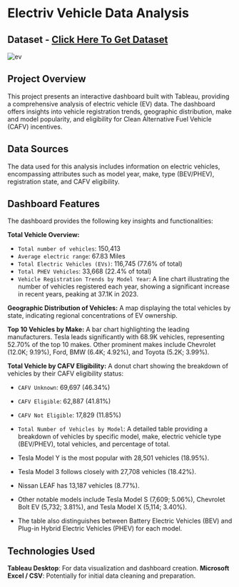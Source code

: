 # Electriv Vehicle Data Analysis
## Dataset - <a href="https://github.com/MdShoaib31/Electric-Vehicle-Data-Analysis-Using---Tableau/blob/main/Electric_Vehicle_Population_Data.zip">Click Here To Get Dataset</a>

![ev ](https://github.com/user-attachments/assets/de7c8aa9-3452-4f5c-be45-29a41c24c494)

## Project Overview
This project presents an interactive dashboard built with Tableau, providing a comprehensive analysis of electric vehicle (EV) data. The dashboard offers insights into vehicle registration trends, geographic distribution, make and model popularity, and eligibility for Clean Alternative Fuel Vehicle (CAFV) incentives.

## Data Sources
The data used for this analysis includes information on electric vehicles, encompassing attributes such as model year, make, type (BEV/PHEV), registration state, and CAFV eligibility.

## Dashboard Features
The dashboard provides the following key insights and functionalities:

**Total Vehicle Overview:**

- ```Total number of vehicles```: 150,413 
- ```Average electric range```: 67.83 Miles 
- ```Total Electric Vehicles (EVs)```: 116,745 (77.6% of total) 
- ```Total PHEV Vehicles```: 33,668 (22.4% of total) 
- ```Vehicle Registration Trends by Model Year```: A line chart illustrating the number of vehicles registered each year, showing a significant increase in recent years, peaking at 37.1K in 2023.

**Geographic Distribution of Vehicles:** A map displaying the total vehicles by state, indicating regional concentrations of EV ownership.

**Top 10 Vehicles by Make:** A bar chart highlighting the leading manufacturers. Tesla leads significantly with 68.9K vehicles, representing 52.70% of the top 10 makes. Other prominent makes include Chevrolet (12.0K; 9.19%), Ford, BMW (6.4K; 4.92%), and Toyota (5.2K; 3.99%).

**Total Vehicle by CAFV Eligibility:** A donut chart showing the breakdown of vehicles by their CAFV eligibility status:

- ```CAFV Unknown```: 69,697 (46.34%) 
- ```CAFV Eligible```: 62,887 (41.81%) 
- ```CAFV Not Eligible```: 17,829 (11.85%) 
- ```Total Number of Vehicles by Model```: A detailed table providing a breakdown of vehicles by specific model, make, electric vehicle type (BEV/PHEV), total vehicles, and percentage of total.

- Tesla Model Y is the most popular with 28,501 vehicles (18.95%).
- Tesla Model 3 follows closely with 27,708 vehicles (18.42%).
- Nissan LEAF has 13,187 vehicles (8.77%).
- Other notable models include Tesla Model S (7,609; 5.06%), Chevrolet Bolt EV (5,732; 3.81%), and Tesla Model X (5,114; 3.40%).
- The table also distinguishes between Battery Electric Vehicles (BEV) and Plug-in Hybrid Electric Vehicles (PHEV) for each model.

## Technologies Used
**Tableau Desktop**: For data visualization and dashboard creation.
**Microsoft Excel / CSV**: Potentially for initial data cleaning and preparation.

